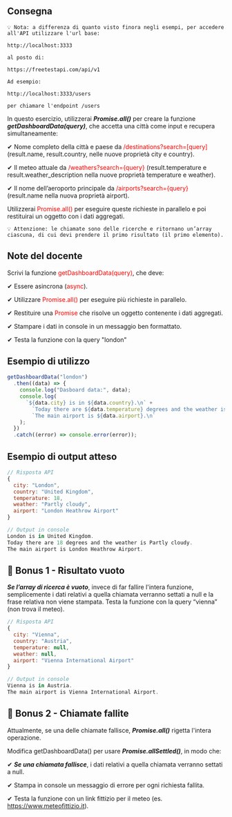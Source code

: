 ## Consegna

```
💡 Nota: a differenza di quanto visto finora negli esempi, per accedere all'API utilizzare l'url base:

http://localhost:3333

al posto di:

https://freetestapi.com/api/v1

Ad esempio:

http://localhost:3333/users

per chiamare l'endpoint /users
```

In questo esercizio, utilizzerai **_Promise.all()_** per creare la funzione **_getDashboardData(query)_**, che accetta una città come input e recupera simultaneamente:

✔︎ Nome completo della città e paese da <font color="red">/destinations?search=[query]</font>
(result.name, result.country, nelle nuove proprietà city e country).

✔︎ Il meteo attuale da <font color="red">/weathers?search={query}</font>
(result.temperature e result.weather_description nella nuove proprietà temperature e weather).

✔︎ Il nome dell’aeroporto principale da <font color="red">/airports?search={query}</font>
(result.name nella nuova proprietà airport).

Utilizzerai <font color="red">Promise.all()</font> per eseguire queste richieste in parallelo e poi restituirai un oggetto con i dati aggregati.

```
💡 Attenzione: le chiamate sono delle ricerche e ritornano un’array ciascuna, di cui devi prendere il primo risultato (il primo elemento).
```

## Note del docente

Scrivi la funzione <font color="red">getDashboardData(query)</font>, che deve:

✔︎ Essere asincrona (<font color="red">async</font>).

✔︎ Utilizzare <font color="red">Promise.all()</font> per eseguire più richieste in parallelo.

✔︎ Restituire una <font color="red">Promise</font> che risolve un oggetto contenente i dati aggregati.

✔︎ Stampare i dati in console in un messaggio ben formattato.

✔︎ Testa la funzione con la query "london"

## Esempio di utilizzo

```js
getDashboardData("london")
  .then((data) => {
    console.log("Dasboard data:", data);
    console.log(
      `${data.city} is in ${data.country}.\n` +
        `Today there are ${data.temperature} degrees and the weather is ${data.weather}.\n` +
        `The main airport is ${data.airport}.\n`
    );
  })
  .catch((error) => console.error(error));
```

## Esempio di output atteso

```js
// Risposta API
{
  city: "London",
  country: "United Kingdom",
  temperature: 18,
  weather: "Partly cloudy",
  airport: "London Heathrow Airport"
}

// Output in console
London is in United Kingdom.
Today there are 18 degrees and the weather is Partly cloudy.
The main airport is London Heathrow Airport.
```

## 🎯 Bonus 1 - Risultato vuoto

**_Se l’array di ricerca è vuoto_**, invece di far fallire l'intera funzione, semplicemente i dati relativi a quella chiamata verranno settati a null e la frase relativa non viene stampata. Testa la funzione con la query “vienna” (non trova il meteo).

```js
// Risposta API
{
  city: "Vienna",
  country: "Austria",
  temperature: null,
  weather: null,
  airport: "Vienna International Airport"
}

// Output in console
Vienna is in Austria.
The main airport is Vienna International Airport.
```

## 🎯 Bonus 2 - Chiamate fallite

Attualmente, se una delle chiamate fallisce, **_Promise.all()_** rigetta l'intera operazione.

Modifica getDashboardData() per usare **_Promise.allSettled()_**, in modo che:

✔︎ **_Se una chiamata fallisce_**, i dati relativi a quella chiamata verranno settati a null.

✔︎ Stampa in console un messaggio di errore per ogni richiesta fallita.

✔︎ Testa la funzione con un link fittizio per il meteo (es. https://www.meteofittizio.it).
